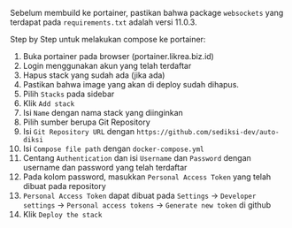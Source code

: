 Sebelum membuild ke portainer, pastikan bahwa package `websockets` yang terdapat pada `requirements.txt` adalah versi 11.0.3.

Step by Step untuk melakukan compose ke portainer:
1. Buka portainer pada browser (portainer.likrea.biz.id)
2. Login menggunakan akun yang telah terdaftar
3. Hapus stack yang sudah ada (jika ada)
4. Pastikan bahwa image yang akan di deploy sudah dihapus.
5. Pilih `Stacks` pada sidebar
6. Klik `Add stack`
7. Isi `Name` dengan nama stack yang diinginkan
8. Pilih sumber berupa Git Repository
9. Isi `Git Repository URL` dengan `https://github.com/sediksi-dev/auto-diksi`
10. Isi `Compose file path` dengan `docker-compose.yml`
11. Centang `Authentication` dan isi `Username` dan `Password` dengan username dan password yang telah terdaftar
12. Pada kolom password, masukkan `Personal Access Token` yang telah dibuat pada repository
13. `Personal Access Token` dapat dibuat pada `Settings` -> `Developer settings` -> `Personal access tokens` -> `Generate new token` di github
14. Klik `Deploy the stack`
